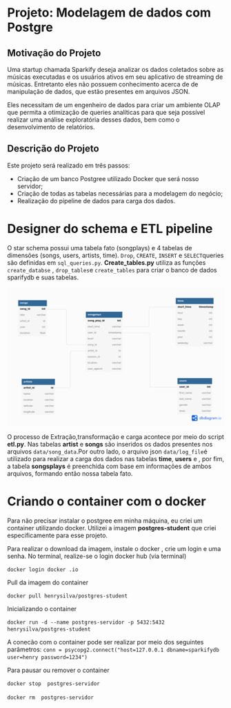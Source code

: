 # Projeto: Modelagem de dados com Postgre

## Motivação do Projeto

Uma startup chamada Sparkify deseja analizar os dados coletados sobre as músicas executadas e os usuários ativos em seu aplicativo de streaming de músicas. Entretanto eles não possuem conhecimento acerca de de manipulação de dados, que estão presentes em arquivos JSON.

Eles necessitam de um engenheiro de dados para criar um ambiente OLAP que permita a otimização de queries analíticas para que seja possível realizar uma análise exploratória desses dados, bem como o desenvolvimento de relatórios.

## Descrição do Projeto 

Este projeto será realizado em três passos:
  * Criação de um banco Postgree utilizado Docker que será nosso servidor;
  * Criação de todas as tabelas necessárias para a modelagem do negócio;
  * Realização do pipeline de dados para carga dos dados.


# Designer do schema e ETL pipeline 

O star schema possui uma tabela fato (songplays)  e 4 tabelas de dimensões (songs, users, artists, time). `Drop`, `CREATE`, `INSERT` e `SELECT`queries são definidas em `sql_queries.py`. **Create_tables.py** utiliza as funções `create_databse` , `drop_tables`e  `create_tables` para criar o banco de dados sparifydb e suas tabelas. 

![](diagrama/sparkifydb.png)

O processo de Extração,transformação e carga acontece por meio do script **etl.py**. Nas tabelas **artist** e **songs** são inseridos os dados presentes nos arquivos `data/song_data`.Por outro lado, o arquivo json `data/log_file`é utilizado para realizar a carga dos dados nas tabelas **time**, **users** e , por fim, a tabela **songsplays** é preenchida com base em informações de ambos arquivos, formando então nossa tabela fato. 


# Criando o container com o docker 

Para não precisar instalar o postgree em minha máquina, eu criei um container utilizando docker. Utilizei a imagem **postgres-student** que criei especificamente para esse projeto.

Para realizar o download da imagem, instale o docker , crie um login e uma senha. No terminal, realize-se o login docker hub (via terminal)

```
docker login docker .io
```
Pull da imagem do container 
```
docker pull henrysilva/postgres-student
```
Inicializando o container 

```
docker run -d --name postgres-servidor -p 5432:5432 henrysilva/postgres-student
```
A conecão com o container pode ser realizar por meio dos seguintes parâmetros: 
`conn = psycopg2.connect("host=127.0.0.1 dbname=sparkifydb user=henry password=1234")`

Para pausar ou remover o container

```
docker stop  postgres-servidor

docker rm  postgres-servidor
```
